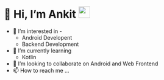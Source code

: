 # 👋 Hi, I’m Ankit <img src="https://raw.githubusercontent.com/MartinHeinz/MartinHeinz/master/wave.gif" width="30px">

- 👀 I’m interested in -
  * Android Developent
  * Backend Development
- 🌱 I’m currently learning 
  * Kotlin 
- 💞️ I’m looking to collaborate on Android and Web Frontend
- 📫 How to reach me ...




